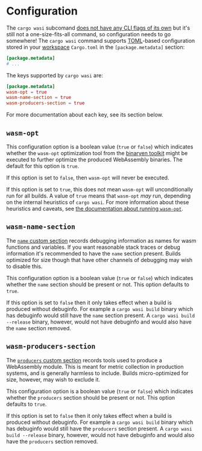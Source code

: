 # Configuration

The `cargo wasi` subcomand [does not have any CLI flags of its
own](cli-usage.md) but it's still not a one-size-fits-all command, so
configuration needs to go somewhere! The `cargo wasi` command supports
[TOML](https://github.com/toml-lang/toml)-based configuration stored in your
[workspace](https://doc.rust-lang.org/book/ch14-03-cargo-workspaces.html)
`Cargo.toml` in the `[package.metadata]` section:

```toml
[package.metadata]
# ...
```

The keys supported by `cargo wasi` are:

```toml
[package.metadata]
wasm-opt = true
wasm-name-section = true
wasm-producers-section = true
```

For more documentation about each key, see its section below.

## `wasm-opt`

This configuration option is a boolean value (`true` or `false`) which
indicates whether the `wasm-opt` optimization tool from the [binaryen
toolkit](https://github.com/webassembly/binaryen) might be executed to further
optimize the produced WebAssembly binaries. The default for this option is
`true`.

If this option is set to `false`, then `wasm-opt` will never be executed.

If this option is set to `true`, this does not mean `wasm-opt` will
unconditionally run for all builds. A value of `true` means that `wasm-opt`
*may* run, depending on the internal heuristics of `cargo wasi`. For more
information about these heuristics and caveats, see [the documentation about
running `wasm-opt`](wasm-opt.md).

## `wasm-name-section`

The [`name` custom
section](http://webassembly.github.io/spec/core/appendix/custom.html#name-section)
records debugging information as names for wasm functions and variables. If you
want reasonable stack traces or debug information it's recommended to have the
`name` section present. Builds optimized for size though that have other
channels of debugging may wish to disable this.

This configuration option is a boolean value (`true` or `false`) which
indicates whether the `name` section should be present or not. This option
defaults to `true`.

If this option is set to `false` then it only takes effect when a build is
produced without debuginfo. For example a `cargo wasi build` binary which has
debuginfo would still have the `name` section present. A `cargo wasi build
--release` binary, however, would not have debuginfo and would also have the
`name` section removed.

## `wasm-producers-section`

The [`producers` custom
section](https://github.com/WebAssembly/tool-conventions/blob/master/ProducersSection.md)
records tools used to produce a WebAssembly module. This is meant for metric
collection in production systems, and is generally harmless to include. Builds
micro-optimized for size, however, may wish to exclude it.

This configuration option is a boolean value (`true` or `false`) which
indicates whether the `producers` section should be present or not. This option
defaults to `true`.

If this option is set to `false` then it only takes effect when a build is
produced without debuginfo. For example a `cargo wasi build` binary which has
debuginfo would still have the `producers` section present. A `cargo wasi build
--release` binary, however, would not have debuginfo and would also have the
`producers` section removed.

